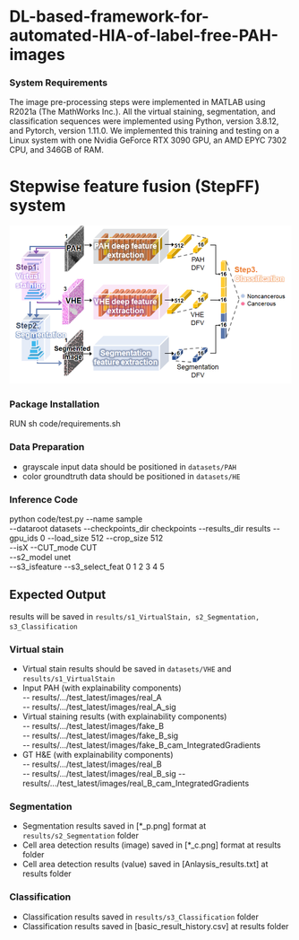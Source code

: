 # DL-based-framework-for-automated-HIA-of-label-free-PAH-images

### System Requirements
The image pre-processing steps were implemented in MATLAB using R2021a (The MathWorks Inc.). 
All the virtual staining, segmentation, and classification sequences were implemented using Python, version 3.8.12, and Pytorch, version 1.11.0. We implemented this training and testing on a Linux system with one Nvidia GeForce RTX 3090 GPU, an AMD EPYC 7302 CPU, and 346GB of RAM.

# Stepwise feature fusion (StepFF) system
![Stepwise feature fusion (StepFF) system](fig.png)

### Package Installation
RUN sh code/requirements.sh

### Data Preparation  
- grayscale input data should be positioned in `datasets/PAH`  
- color groundtruth data should be positioned in `datasets/HE`  

### Inference Code
python code/test.py --name sample \
--dataroot datasets --checkpoints_dir checkpoints --results_dir results --gpu_ids 0 --load_size 512 --crop_size 512 \
--isX --CUT_mode CUT \
--s2_model unet \
--s3_isfeature --s3_select_feat 0 1 2 3 4 5

## Expected Output
results will be saved in `results/s1_VirtualStain, s2_Segmentation, s3_Classification`
### Virtual stain 
- Virtual stain results should be saved in `datasets/VHE` and `results/s1_VirtualStain`
- Input PAH (with explainability components)  
-- results/.../test_latest/images/real_A  
-- results/.../test_latest/images/real_A_sig  
- Virtual staining results (with explainability components)  
-- results/.../test_latest/images/fake_B  
-- results/.../test_latest/images/fake_B_sig  
-- results/.../test_latest/images/fake_B_cam_IntegratedGradients  
- GT H&E (with explainability components)  
-- results/.../test_latest/images/real_B  
-- results/.../test_latest/images/real_B_sig
-- results/.../test_latest/images/real_B_cam_IntegratedGradients  
  
### Segmentation 
- Segmentation results saved in [*_p.png] format at `results/s2_Segmentation` folder
- Cell area detection results (image) saved in [*_c.png] format at results folder
- Cell area detection results (value) saved in [Anlaysis_results.txt] at results folder
  
### Classification 
- Classification results saved in `results/s3_Classification` folder
- Classification results saved in [basic_result_history.csv] at results folder
